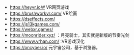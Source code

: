* <https://heyvr.io/#> VR网页游戏
* <https://brushworkvr.com/> VR绘画
* <https://dseffects.com/>
* <https://js13kgames.com/>
* <https://webxr.games/>
* <https://moonrider.xyz/> ：月亮骑士，其实就是新版的节奏光剑
* <https://www.vrhan.com/> :VR游戏汉化
* <https://oncyber.io/>  元宇宙公司，基于浏览器。